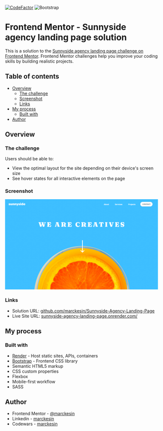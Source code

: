 [![CodeFactor](https://www.codefactor.io/repository/github/marckesin/sunnyside-agency-landing-page/badge)](https://www.codefactor.io/repository/github/marckesin/sunnyside-agency-landing-page) ![Bootstrap](https://img.shields.io/badge/bootstrap-%23563D7C.svg?style=flat&logo=bootstrap&logoColor=white)

# Frontend Mentor - Sunnyside agency landing page solution

This is a solution to the [Sunnyside agency landing page challenge on Frontend Mentor](https://www.frontendmentor.io/challenges/sunnyside-agency-landing-page-7yVs3B6ef). Frontend Mentor challenges help you improve your coding skills by building realistic projects.

## Table of contents

- [Overview](#overview)
  - [The challenge](#the-challenge)
  - [Screenshot](#screenshot)
  - [Links](#links)
- [My process](#my-process)
  - [Built with](#built-with)
- [Author](#author)

## Overview

### The challenge

Users should be able to:

- View the optimal layout for the site depending on their device's screen size
- See hover states for all interactive elements on the page

### Screenshot

![](./screenshot.png)

### Links

- Solution URL: [github.com/marckesin/Sunnyside-Agency-Landing-Page](https://github.com/marckesin/Sunnyside-Agency-Landing-Page)
- Live Site URL: [sunnyside-agency-landing-page.onrender.com/](https://sunnyside-agency-landing-page.onrender.com/)

## My process

### Built with

- [Render](https://render.com/) - Host static sites, APIs, containers
- [Bootstrap](https://getbootstrap.com/) - Frontend CSS library
- Semantic HTML5 markup
- CSS custom properties
- Flexbox
- Mobile-first workflow
- SASS

## Author

- Frontend Mentor - [@marckesin](https://www.frontendmentor.io/profile/marckesin)
- Linkedin - [marckesin](https://www.linkedin.com/in/marckesin)
- Codewars - [marckesin](https://www.codewars.com/users/marckesin)
